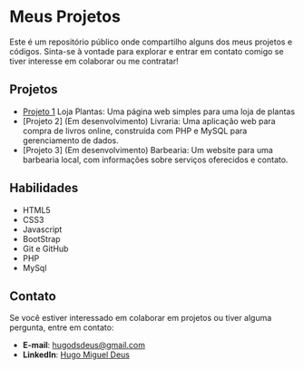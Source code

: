 # Meus Projetos

Este é um repositório público onde compartilho alguns dos meus projetos e códigos. Sinta-se à vontade para explorar e entrar em contato comigo se tiver interesse em colaborar ou me contratar!

## Projetos

- [Projeto 1](https://github.com/HugoDeus/HD-Public/tree/main/WEb%20Pages/loja%20plantas) Loja Plantas: Uma página web simples para uma loja de plantas
- [Projeto 2] (Em desenvolvimento) Livraria: Uma aplicação web para compra de livros online, construída com PHP e MySQL para gerenciamento de dados.
- [Projeto 3] (Em desenvolvimento) Barbearia: Um website para uma barbearia local, com informações sobre serviços oferecidos e contato.

## Habilidades

- HTML5
- CSS3
- Javascript
- BootStrap
- Git e GitHub
- PHP
- MySql

## Contato

Se você estiver interessado em colaborar em projetos ou tiver alguma pergunta, entre em contato:

- **E-mail**: hugodsdeus@gmail.com
- **LinkedIn**: [Hugo Miguel Deus](https://www.linkedin.com/in/hugo-miguel-deus-70571952?lipi=urn%3Ali%3Apage%3Ad_flagship3_profile_view_base_contact_details%3BJf30QsUFTLabrOQEAJ%2FW5Q%3D%3D)


